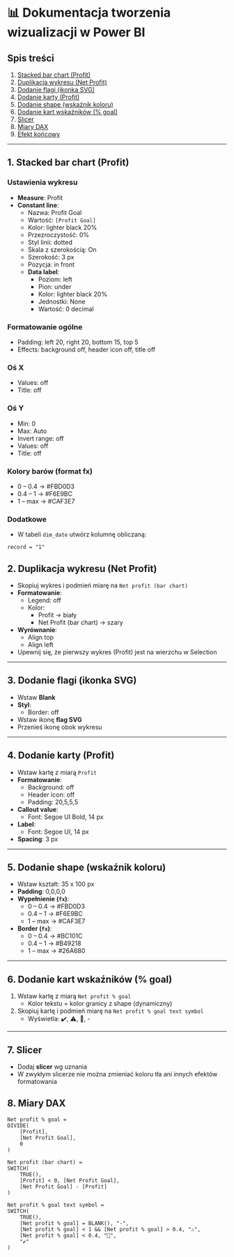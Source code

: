 # 📊 Dokumentacja tworzenia wizualizacji w Power BI

## Spis treści
1. [Stacked bar chart (Profit)](#1-stacked-bar-chart-profit)
2. [Duplikacja wykresu (Net Profit)](#2-duplikacja-wykresu-net-profit)
3. [Dodanie flagi (ikonka SVG)](#3-dodanie-flagi-ikonka-svg)
4. [Dodanie karty (Profit)](#4-dodanie-karty-profit)
5. [Dodanie shape (wskaźnik koloru)](#5-dodanie-shape-wskaźnik-koloru)
6. [Dodanie kart wskaźników (% goal)](#6-dodanie-kart-wskaźników-goal)
7. [Slicer](#7-slicer)
8. [Miary DAX](#8-miary-dax)
9. [Efekt końcowy](#9-efekt-końcowy)

---

## 1. Stacked bar chart (Profit)

### Ustawienia wykresu
- **Measure**: Profit
- **Constant line**:
  - Nazwa: Profit Goal
  - Wartość: `[Profit Goal]`
  - Kolor: lighter black 20%
  - Przezroczystość: 0%
  - Styl linii: dotted
  - Skala z szerokością: On
  - Szerokość: 3 px
  - Pozycja: in front
  - **Data label**:
    - Poziom: left
    - Pion: under
    - Kolor: lighter black 20%
    - Jednostki: None
    - Wartość: 0 decimal

### Formatowanie ogólne
- Padding: left 20, right 20, bottom 15, top 5
- Effects: background off, header icon off, title off

### Oś X
- Values: off
- Title: off

### Oś Y
- Min: 0
- Max: Auto
- Invert range: off
- Values: off
- Title: off

### Kolory barów (format fx)
- 0 – 0.4 → #FBD0D3
- 0.4 – 1 → #F6E9BC
- 1 – max → #CAF3E7

### Dodatkowe
- W tabeli `dim_date` utwórz kolumnę obliczaną:

```DAX
record = "1"
```
## 2. Duplikacja wykresu (Net Profit)

- Skopiuj wykres i podmień miarę na `Net profit (bar chart)`
- **Formatowanie**:
  - Legend: off
  - Kolor:
    - Profit → biały
    - Net Profit (bar chart) → szary
- **Wyrównanie**:
  - Align top
  - Align left
- Upewnij się, że pierwszy wykres (Profit) jest na wierzchu w Selection

---

## 3. Dodanie flagi (ikonka SVG)

- Wstaw **Blank**
- **Styl**:
  - Border: off
- Wstaw ikonę **flag SVG**
- Przenieś ikonę obok wykresu

---

## 4. Dodanie karty (Profit)

- Wstaw kartę z miarą `Profit`
- **Formatowanie**:
  - Background: off
  - Header icon: off
  - Padding: 20,5,5,5
- **Callout value**:
  - Font: Segoe UI Bold, 14 px
- **Label**:
  - Font: Segoe UI, 14 px
- **Spacing**: 3 px

---

## 5. Dodanie shape (wskaźnik koloru)

- Wstaw kształt: 35 x 100 px
- **Padding**: 0,0,0,0
- **Wypełnienie (`fx`)**:
  - 0 – 0.4 → #FBD0D3
  - 0.4 – 1 → #F6E9BC
  - 1 – max → #CAF3E7
- **Border (`fx`)**:
  - 0 – 0.4 → #BC101C
  - 0.4 – 1 → #B49218
  - 1 – max → #26A680

---

## 6. Dodanie kart wskaźników (% goal)

1. Wstaw kartę z miarą `Net profit % goal`  
   - Kolor tekstu = kolor granicy z shape (dynamiczny)
2. Skopiuj kartę i podmień miarę na `Net profit % goal text symbol`  
   - Wyświetla: ✔️, ⚠️, 🚨, -

---

## 7. Slicer

- Dodaj **slicer** wg uznania  
- W zwykłym slicerze nie można zmieniać koloru tła ani innych efektów formatowania
## 8. Miary DAX
```DAX
Net profit % goal =
DIVIDE(
    [Profit],
    [Net Profit Goal], 
    0
)

Net profit (bar chart) =
SWITCH(
    TRUE(),
    [Profit] < 0, [Net Profit Goal],
    [Net Profit Goal] - [Profit]
)

Net profit % goal text symbol =
SWITCH(
    TRUE(),
    [Net profit % goal] = BLANK(), "-",
    [Net profit % goal] < 1 && [Net profit % goal] > 0.4, "⚠️",
    [Net profit % goal] < 0.4, "🚨",
    "✔️"
)
```